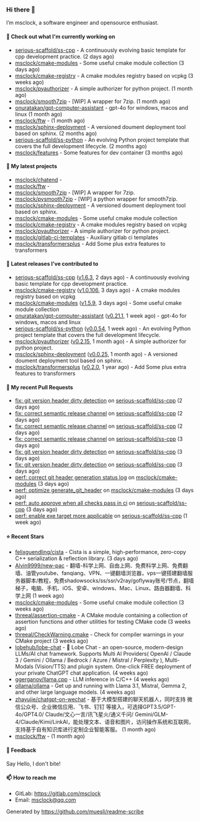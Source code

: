 ### Hi there 👋

I’m msclock, a software engineer and opensource enthusiast.

#### 👷 Check out what I'm currently working on

- [serious-scaffold/ss-cpp](https://github.com/serious-scaffold/ss-cpp) - A continuously evolving basic template for cpp development practice. (2 days ago)
- [msclock/cmake-modules](https://github.com/msclock/cmake-modules) - Some useful cmake module collection (3 days ago)
- [msclock/cmake-registry](https://github.com/msclock/cmake-registry) - A cmake modules registry based on vcpkg (3 weeks ago)
- [msclock/pyauthorizer](https://github.com/msclock/pyauthorizer) - A simple authorizer for python project. (1 month ago)
- [msclock/smooth7zip](https://github.com/msclock/smooth7zip) - [WIP] A wrapper for 7zip. (1 month ago)
- [onuratakan/gpt-computer-assistant](https://github.com/onuratakan/gpt-computer-assistant) - gpt-4o for windows, macos and linux (1 month ago)
- [msclock/ftw](https://github.com/msclock/ftw) -  (1 month ago)
- [msclock/sphinx-deployment](https://github.com/msclock/sphinx-deployment) - A versioned doument deployment tool based on sphinx. (2 months ago)
- [serious-scaffold/ss-python](https://github.com/serious-scaffold/ss-python) - An evolving Python project template that covers the full development lifecycle. (2 months ago)
- [msclock/features](https://github.com/msclock/features) - Some features for dev container (3 months ago)

#### 🌱 My latest projects

- [msclock/chatend](https://github.com/msclock/chatend) - 
- [msclock/ftw](https://github.com/msclock/ftw) - 
- [msclock/smooth7zip](https://github.com/msclock/smooth7zip) - [WIP] A wrapper for 7zip.
- [msclock/pysmooth7zip](https://github.com/msclock/pysmooth7zip) - [WIP] a python wrapper for smooth7zip.
- [msclock/sphinx-deployment](https://github.com/msclock/sphinx-deployment) - A versioned doument deployment tool based on sphinx.
- [msclock/cmake-modules](https://github.com/msclock/cmake-modules) - Some useful cmake module collection
- [msclock/cmake-registry](https://github.com/msclock/cmake-registry) - A cmake modules registry based on vcpkg
- [msclock/pyauthorizer](https://github.com/msclock/pyauthorizer) - A simple authorizer for python project.
- [msclock/gitlab-ci-templates](https://github.com/msclock/gitlab-ci-templates) - Auxiliary gitlab ci templates
- [msclock/transformersplus](https://github.com/msclock/transformersplus) - Add Some plus extra features to transformers

#### 🔭 Latest releases I've contributed to

- [serious-scaffold/ss-cpp](https://github.com/serious-scaffold/ss-cpp) ([v1.6.3](https://github.com/serious-scaffold/ss-cpp/releases/tag/v1.6.3), 2 days ago) - A continuously evolving basic template for cpp development practice.
- [msclock/cmake-registry](https://github.com/msclock/cmake-registry) ([v1.0.106](https://github.com/msclock/cmake-registry/releases/tag/v1.0.106), 3 days ago) - A cmake modules registry based on vcpkg
- [msclock/cmake-modules](https://github.com/msclock/cmake-modules) ([v1.5.9](https://github.com/msclock/cmake-modules/releases/tag/v1.5.9), 3 days ago) - Some useful cmake module collection
- [onuratakan/gpt-computer-assistant](https://github.com/onuratakan/gpt-computer-assistant) ([v0.21.1](https://github.com/onuratakan/gpt-computer-assistant/releases/tag/v0.21.1), 1 week ago) - gpt-4o for windows, macos and linux
- [serious-scaffold/ss-python](https://github.com/serious-scaffold/ss-python) ([v0.0.54](https://github.com/serious-scaffold/ss-python/releases/tag/v0.0.54), 1 week ago) - An evolving Python project template that covers the full development lifecycle.
- [msclock/pyauthorizer](https://github.com/msclock/pyauthorizer) ([v0.2.15](https://github.com/msclock/pyauthorizer/releases/tag/v0.2.15), 1 month ago) - A simple authorizer for python project.
- [msclock/sphinx-deployment](https://github.com/msclock/sphinx-deployment) ([v0.0.25](https://github.com/msclock/sphinx-deployment/releases/tag/v0.0.25), 1 month ago) - A versioned doument deployment tool based on sphinx.
- [msclock/transformersplus](https://github.com/msclock/transformersplus) ([v0.2.0](https://github.com/msclock/transformersplus/releases/tag/v0.2.0), 1 year ago) - Add Some plus extra features to transformers

#### 🔨 My recent Pull Requests

- [fix: git version header dirty detection](https://github.com/serious-scaffold/ss-cpp/pull/336) on [serious-scaffold/ss-cpp](https://github.com/serious-scaffold/ss-cpp) (2 days ago)
- [fix: correct semantic release channel](https://github.com/serious-scaffold/ss-cpp/pull/335) on [serious-scaffold/ss-cpp](https://github.com/serious-scaffold/ss-cpp) (2 days ago)
- [fix: correct semantic release channel](https://github.com/serious-scaffold/ss-cpp/pull/334) on [serious-scaffold/ss-cpp](https://github.com/serious-scaffold/ss-cpp) (2 days ago)
- [fix: correct semantic release channel](https://github.com/serious-scaffold/ss-cpp/pull/333) on [serious-scaffold/ss-cpp](https://github.com/serious-scaffold/ss-cpp) (3 days ago)
- [fix: git version header dirty detection](https://github.com/serious-scaffold/ss-cpp/pull/332) on [serious-scaffold/ss-cpp](https://github.com/serious-scaffold/ss-cpp) (3 days ago)
- [fix: git version header dirty detection](https://github.com/serious-scaffold/ss-cpp/pull/331) on [serious-scaffold/ss-cpp](https://github.com/serious-scaffold/ss-cpp) (3 days ago)
- [perf: correct git header generation status log](https://github.com/msclock/cmake-modules/pull/118) on [msclock/cmake-modules](https://github.com/msclock/cmake-modules) (3 days ago)
- [perf: optimize generate_git_header](https://github.com/msclock/cmake-modules/pull/117) on [msclock/cmake-modules](https://github.com/msclock/cmake-modules) (3 days ago)
- [perf: auto approve when all checks pass in ci](https://github.com/serious-scaffold/ss-cpp/pull/330) on [serious-scaffold/ss-cpp](https://github.com/serious-scaffold/ss-cpp) (3 days ago)
- [perf: enable exe target more applicable](https://github.com/serious-scaffold/ss-cpp/pull/323) on [serious-scaffold/ss-cpp](https://github.com/serious-scaffold/ss-cpp) (1 week ago)

#### ⭐ Recent Stars

- [felixguendling/cista](https://github.com/felixguendling/cista) - Cista is a simple, high-performance, zero-copy C&#43;&#43; serialization &amp; reflection library. (3 days ago)
- [Alvin9999/new-pac](https://github.com/Alvin9999/new-pac) - 翻墙-科学上网、自由上网、免费科学上网、免费翻墙、油管youtube、fanqiang、VPN、一键翻墙浏览器，vps一键搭建翻墙服务器脚本/教程，免费shadowsocks/ss/ssr/v2ray/goflyway账号/节点，翻墙梯子，电脑、手机、iOS、安卓、windows、Mac、Linux、路由器翻墙、科学上网 (1 week ago)
- [msclock/cmake-modules](https://github.com/msclock/cmake-modules) - Some useful cmake module collection (3 weeks ago)
- [threeal/assertion-cmake](https://github.com/threeal/assertion-cmake) - A CMake module containing a collection of assertion functions and other utilities for testing CMake code (3 weeks ago)
- [threeal/CheckWarning.cmake](https://github.com/threeal/CheckWarning.cmake) - Check for compiler warnings in your CMake project (3 weeks ago)
- [lobehub/lobe-chat](https://github.com/lobehub/lobe-chat) - 🤯 Lobe Chat - an open-source, modern-design LLMs/AI chat framework. Supports Multi AI Providers( OpenAI / Claude 3 / Gemini / Ollama / Bedrock / Azure / Mistral / Perplexity ), Multi-Modals (Vision/TTS) and plugin system. One-click FREE deployment of your private ChatGPT chat application. (4 weeks ago)
- [ggerganov/llama.cpp](https://github.com/ggerganov/llama.cpp) - LLM inference in C/C&#43;&#43; (4 weeks ago)
- [ollama/ollama](https://github.com/ollama/ollama) - Get up and running with Llama 3.1, Mistral, Gemma 2, and other large language models. (4 weeks ago)
- [zhayujie/chatgpt-on-wechat](https://github.com/zhayujie/chatgpt-on-wechat) - 基于大模型搭建的聊天机器人，同时支持 微信公众号、企业微信应用、飞书、钉钉 等接入，可选择GPT3.5/GPT-4o/GPT4.0/ Claude/文心一言/讯飞星火/通义千问/ Gemini/GLM-4/Claude/Kimi/LinkAI，能处理文本、语音和图片，访问操作系统和互联网，支持基于自有知识库进行定制企业智能客服。 (1 month ago)
- [msclock/ftw](https://github.com/msclock/ftw) -  (1 month ago)

#### 💬 Feedback

Say Hello, I don't bite!

#### 📫 How to reach me

- GitLab: https://gitlab.com/msclock
- Email: msclock@qq.com

Generated by https://github.com/muesli/readme-scribe
